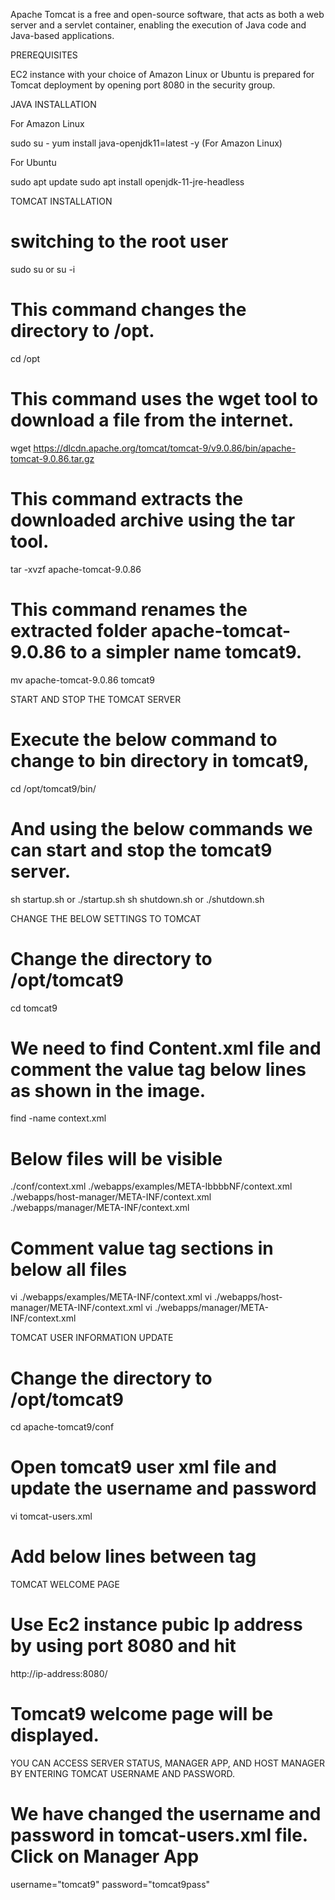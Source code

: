 Apache Tomcat is a free and open-source software, that acts as both a web server and a servlet container, enabling the execution of Java code and Java-based applications.

PREREQUISITES

EC2 instance with your choice of Amazon Linux or Ubuntu is prepared for Tomcat deployment by opening port 8080 in the security group.

JAVA INSTALLATION

For Amazon Linux

sudo su - 
yum install java-openjdk11=latest -y (For Amazon Linux)

For Ubuntu

sudo apt update
sudo apt install openjdk-11-jre-headless

TOMCAT INSTALLATION

# switching to the root user

sudo su or su -i

# This command changes the directory to /opt.

cd /opt

# This command uses the wget tool to download a file from the internet.

wget https://dlcdn.apache.org/tomcat/tomcat-9/v9.0.86/bin/apache-tomcat-9.0.86.tar.gz

# This command extracts the downloaded archive using the tar tool.

tar -xvzf apache-tomcat-9.0.86 

# This command renames the extracted folder apache-tomcat-9.0.86 to a simpler name tomcat9.

mv apache-tomcat-9.0.86 tomcat9

START AND STOP THE TOMCAT SERVER

# Execute the below command to change to bin directory in tomcat9,
cd /opt/tomcat9/bin/

# And using the below commands we can start and stop the tomcat9 server.
sh startup.sh or ./startup.sh
sh shutdown.sh or ./shutdown.sh

CHANGE THE BELOW SETTINGS TO TOMCAT

# Change the directory to /opt/tomcat9

cd tomcat9

# We need to find Content.xml file and comment the value tag below lines as shown in the image.

find -name context.xml

# Below files will be visible

./conf/context.xml
./webapps/examples/META-IbbbbNF/context.xml
./webapps/host-manager/META-INF/context.xml
./webapps/manager/META-INF/context.xml

# Comment value tag sections in below all files

vi ./webapps/examples/META-INF/context.xml
vi ./webapps/host-manager/META-INF/context.xml
vi ./webapps/manager/META-INF/context.xml

TOMCAT USER INFORMATION UPDATE

# Change the directory to /opt/tomcat9

cd apache-tomcat9/conf

# Open tomcat9 user xml file and update the username and password

vi tomcat-users.xml

# Add below lines between <tomcat-users> tag

<role rolename="manager-gui"/>
<user username="tomcat9" password="tomcat9pass" roles="manager-gui"/>

TOMCAT WELCOME PAGE

# Use Ec2 instance pubic Ip address by using port 8080 and hit 
 
http://ip-address:8080/

# Tomcat9 welcome page will be displayed. 

YOU CAN ACCESS SERVER STATUS, MANAGER APP, AND HOST MANAGER BY ENTERING TOMCAT USERNAME AND PASSWORD.

# We have changed the username and password in tomcat-users.xml file. Click on Manager App

username="tomcat9" 
password="tomcat9pass"
